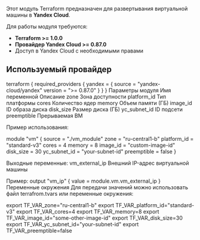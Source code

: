 Этот модуль Terraform предназначен для развертывания виртуальной машины в **Yandex Cloud**.

Для работы модуля требуются:
- **Terraform >= 1.0.0**
- **Провайдер Yandex Cloud >= 0.87.0**
- Доступ в Yandex Cloud с необходимыми правами

## Используемый провайдер
terraform {
  required_providers {
    yandex = {
      source  = "yandex-cloud/yandex"
      version = ">= 0.87.0"
    }
  }
}
Параметры модуля
Имя переменной	Описание
zone	Зона доступности
platform_id	Тип платформы
cores	Количество ядер
memory	Объем памяти (ГБ)
image_id	ID образа диска
disk_size	Размер диска (ГБ)
yc_subnet_id	ID подсети
preemptible	Прерываемая ВМ

Пример использования:

module "vm" {
  source      = "./vm_module"
  zone        = "ru-central1-b"
  platform_id = "standard-v3"
  cores       = 4
  memory      = 8
  image_id    = "custom-image-id"
  disk_size   = 30
  yc_subnet_id = "your-subnet-id"
  preemptible = false
}

Выходные переменные:
vm_external_ip	Внешний IP-адрес виртуальной машины

Пример:
output "vm_ip" {
  value = module.vm.vm_external_ip
}
Переменные окружения
Для передачи значений можно использовать файл terrafrom.tvars или переменные окружения:

export TF_VAR_zone="ru-central1-b"
export TF_VAR_platform_id="standard-v3"
export TF_VAR_cores=4
export TF_VAR_memory=8
export TF_VAR_image_id="some-other-image-id"
export TF_VAR_disk_size=30
export TF_VAR_yc_subnet_id="your-subnet-id"
export TF_VAR_preemptible=false
